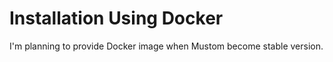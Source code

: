 # Installation Using Docker

I'm planning to provide Docker image when Mustom become stable version.
